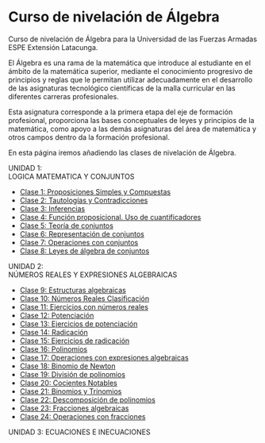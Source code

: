 # Curso de nivelación de Álgebra

Curso de nivelación de Álgebra para la Universidad de las Fuerzas Armadas ESPE Extensión Latacunga.

El Álgebra es una rama de la matemática que introduce al estudiante en el ámbito de la matemática superior, mediante el conocimiento  progresivo de principios y reglas que le permitan utilizar adecuadamente en el desarrollo de las asignaturas tecnológico científicas de la malla curricular en las diferentes carreras profesionales.

Esta asignatura corresponde a la primera etapa del eje de formación profesional, proporciona  las bases conceptuales de leyes y principios de la matemática, como apoyo a las demás  asignaturas del área de matemática y otros campos dentro da la formación profesional.

En esta página iremos añadiendo las clases de nivelación de Álgebra.

UNIDAD  1:                                       
LOGICA MATEMATICA Y CONJUNTOS

- [Clase 1: Proposiciones Simples y Compuestas](html/Primera_Clase_Proposiciones_Simples_y_Compuestas.html)
- [Clase 2: Tautologías y Contradicciones](html/Tautologias_Contradicciones.html)
- [Clase 3: Inferencias](html/Reglasdeinferencia.3.html)
- [Clase 4: Función proposicional. Uso de cuantificadores](html/Funcionproposicional_usodecuantificadores_4.html)
- [Clase 5: Teoría de conjuntos](html/TeoriadeConjuntos5.html)
- [Clase 6: Representación de conjuntos](html/RepresentaciondeConjuntos_6.html)
- [Clase 7: Operaciones con conjuntos](html/OperacionesconConjuntos7.html)
- [Clase 8: Leyes de álgebra de conjuntos](html/LeyesdelalgebradeConjuntos8.html)

UNIDAD  2:                                       
NÚMEROS REALES Y EXPRESIONES ALGEBRAICAS
- [Clase 9: Estructuras algebraicas](html/EstructurasAlgebraicas9.html)
- [Clase 10: Números Reales Clasificación](html/NumerosRealesCalsificación10.html)
- [Clase 11: Ejercicios con números reales](html/Ejerciciosdenumerosreales11.html)
- [Clase 12: Potenciación](html/Potenciación12.html)
- [Clase 13: Ejercicios de potenciación](html/EjerciciosdeAplicacióndePotenciación13.html)
- [Clase 14: Radicación](html/Radicación14.html)
- [Clase 15: Ejercicios de radicación](html/EjerciciosdeAplicaciondeExponentesyRadicales15.html)
- [Clase 16: Polinomios](html/Polinomios16.html)
- [Clase 17: Operaciones con expresiones algebraicas](html/OperacionesconexpresionesAlgebraicas17.html)
- [Clase 18: Binomio de Newton](html/BinomiodeNewton18.html)
- [Clase 19: División de polinomios](html/DivisiondePolinomios19.html)
- [Clase 20: Cocientes Notables ](html/CocientesNotables20.html)
- [Clase 21: Binomios y Trinomios](html/Binomios_trinomios21.html)
- [Clase 22: Descomposición de polinomios ](html/DescomposicióndePolinomios22.html)
- [Clase 23: Fracciones algebraicas](html/Fraccionesalgebraicas23.html)
- [Clase 24: Operaciones con fracciones](html/OperacionconFracciones24.html)

UNIDAD  3:
ECUACIONES E INECUACIONES


